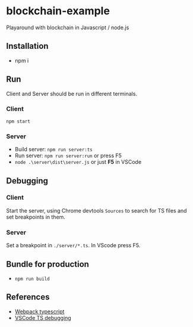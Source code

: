 # blockchain-example
Playaround with blockchain in Javascript / node.js

## Installation
* npm i

## Run
Client and Server should be run in different terminals.

### Client
`npm start`

### Server
* Build server: `npm run server:ts`
* Run server: `npm run server:run` or press F5
* `node .\server\dist\server.js` or just **F5** in VSCode

## Debugging

### Client
Start the server, using Chrome devtools `Sources` to search for TS files and set breakpoints in them.

### Server
Set a breakpoint in `./server/*.ts`. In VScode press F5.

## Bundle for production
* `npm run build`

## References
* [Webpack typescript](https://webpack.js.org/configuration/configuration-languages/#typescript)
* [VSCode TS debugging](https://code.visualstudio.com/docs/typescript/typescript-debugging)
